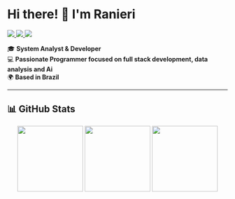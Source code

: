 # Hi there! 👋 I'm Ranieri  

<div style="display: inline-block;">
  <a href="https://www.linkedin.com/in/rsm10/">
    <img src="https://img.shields.io/badge/-LinkedIn-blue?style=flat&logo=Linkedin&logoColor=white" />
  </a>
  <a href="https://github.com/Ranieri-D10">
    <img src="https://img.shields.io/badge/-GitHub-black?style=flat&logo=github&logoColor=white" />
  </a>
  <a href="mailto:ranieri@example.com">
    <img src="https://img.shields.io/badge/-Email-red?style=flat&logo=gmail&logoColor=white" />
  </a>
</div>

<br>

🎓 **System Analyst & Developer**  
💻 **Passionate Programmer focused on full stack development, data analysis and Ai**  
🌍 **Based in Brazil**  

---

## 📊 GitHub Stats  

<div align="center">
  <img height="150em" src="https://github-readme-stats.vercel.app/api?username=Ranieri-D10&show_icons=true&theme=dracula" />
  <img height="150em" src="https://github-readme-stats.vercel.app/api/top-langs/?username=Ranieri-D10&layout=compact&theme=dracula" />
  <img height="150em" src="http://github-profile-summary-cards.vercel.app/api/cards/most-commit-language?username=Ranieri-D10&theme=dracula" />
</div>
